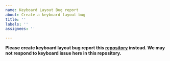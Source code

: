 ```yaml
---
name: Keyboard Layout Bug report
about: Create a keyboard layout bug
title: ''
labels: ''
assignees: ''

---
```


**Please create keyboard layout bug report this [repository](https://github.com/thantthet/keymagic-keyboards) instead. We may not respond to keyboard issue here in this repository.**
